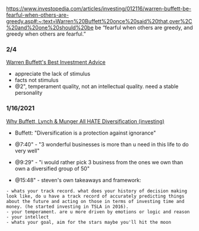 

https://www.investopedia.com/articles/investing/012116/warren-buffett-be-fearful-when-others-are-greedy.asp#:~:text=Warren%20Buffett%20once%20said%20that,over%2C%20and%20one%20should%20be
be “fearful when others are greedy, and greedy when others are fearful.”


### 2/4
[Warren Buffett's Best Investment Advice](https://www.youtube.com/watch?v=MPkLuUM4Iko)
- appreciate the lack of stimulus
- facts not stimulus
- @2", temperament quality, not an intellectual quality. need a stable personality


### 1/16/2021
[Why Buffett, Lynch & Munger All HATE Diversification (investing)](https://www.youtube.com/watch?v=EAib-EqU6d8)
- Buffett: "Diversification is a protection against ignorance"
- @7:40" - "3 wonderful businesses is more than u need in this life to do very well"
- @9:29" - "i would rather pick 3 business from the ones we own than own a diversified group of 50"

- @15:48" - steven's own takeaways and framework:
```
- whats your track record. what does your history of decision making look like, do u have a track record of accurately predicting things about the future and acting on those in terms of investing time and money. (he started investing in TSLA in 2016).
- your temperament. are u more driven by emotions or logic and reason
- your intellect
- whats your goal, aim for the stars maybe you'll hit the moon
```
